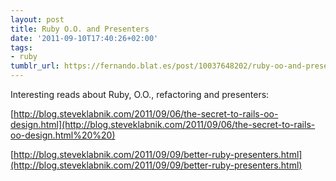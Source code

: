 ```yaml
---
layout: post
title: Ruby O.O. and Presenters
date: '2011-09-10T17:40:26+02:00'
tags:
- ruby
tumblr_url: https://fernando.blat.es/post/10037648202/ruby-oo-and-presenters
---
```

Interesting reads about Ruby, O.O., refactoring and presenters:

[http://blog.steveklabnik.com/2011/09/06/the-secret-to-rails-oo-design.html](http://blog.steveklabnik.com/2011/09/06/the-secret-to-rails-oo-design.html%20%20)

[http://blog.steveklabnik.com/2011/09/09/better-ruby-presenters.html](http://blog.steveklabnik.com/2011/09/09/better-ruby-presenters.html)
